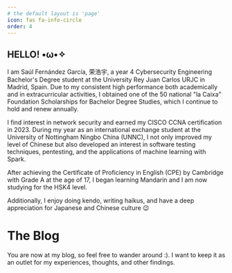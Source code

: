 ```yaml
---
# the default layout is 'page'
icon: fas fa-info-circle
order: 4
---
```


## HELLO! •ω•✧

I am Saúl Fernández García, 荣浩宇, a year 4 Cybersecurity Engineering Bachelor's Degree student at the University Rey Juan Carlos URJC in Madrid, Spain. Due to my consistent high performance both academically and in extracurricular activities, I obtained one of the 50 national "la Caixa" Foundation Scholarships for Bachelor Degree Studies, which I continue to hold and renew annually.

I find interest in network security and earned my CISCO CCNA certification in 2023. During my year as an international exchange student at the University of Nottingham Ningbo China (UNNC), I not only improved my level of Chinese but also developed an interest in software testing techniques, pentesting, and the applications of machine learning with Spark.

After achieving the Certificate of Proficiency in English (CPE) by Cambridge with Grade A at the age of 17, I began learning Mandarin and I am now studying for the HSK4 level.

Additionally, I enjoy doing kendo, writing haikus, and have a deep appreciation for Japanese and Chinese culture 😉

# The Blog

You are now at my blog, so feel free to wander around :). I want to keep it as an outlet for my experiences, thoughts, and other findings.